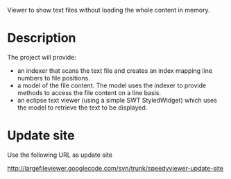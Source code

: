 Viewer to show text files without loading the whole content in memory.

# Description #

The project will provide:

  * an indexer that scans the text file and creates an index mapping line numbers to file positions.
  * a model of the file content. The model uses the indexer to provide methods to access the file content on a line basis.
  * an eclipse text viewer (using a simple SWT StyledWidget) which uses the model to retrieve the text to be displayed.

# Update site #

Use the following URL as update site

http://largefileviewer.googlecode.com/svn/trunk/speedyviewer-update-site